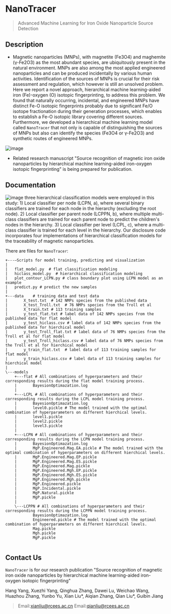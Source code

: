 # NanoTracer

> Advanced Machine Learning for Iron Oxide Nanoparticle Source Detection

## Description
- Magnetic nanoparticles (MNPs), with magnetite (Fe3O4) and maghemite (γ-Fe2O3) as the most abundant species, are ubiquitously present in the natural environment. MNPs are also among the most applied engineered nanoparticles and can be produced incidentally by various human activities. Identification of the sources of MNPs is crucial for their risk assessment and regulation, which however is still an unsolved problem. Here we report a novel approach, hierarchical machine learning-aided iron (Fe)-oxygen (O) isotopic fingerprinting, to address this problem. We found that naturally occurring, incidental, and engineered MNPs have distinct Fe-O isotopic fingerprints probably due to significant Fe/O isotope fractionation during their generation processes, which enables to establish a Fe-O isotopic library covering different sources. Furthermore, we developed a hierarchical machine learning model called `NanoTracer` that not only is capable of distinguishing the sources of MNPs but also can identify the species (Fe3O4 or γ-Fe2O3) and synthetic routes of engineered MNPs. 

![image](https://github.com/xliu-deep/NanoTracer/assets/1555415/d994d230-1193-4360-88a8-25946a99e649)

- Related research manuscript "Source recognition of magnetic iron oxide nanoparticles by hierarchical machine learning-aided iron-oxygen isotopic fingerprinting" is being prepared for publication.
  
## Documentation
![image](https://github.com/xliu-deep/NanoTracer/assets/1555415/ff2db47a-8e04-490f-ab14-45f12f4aad16)
three hierarchical classification models were employed in this study: 1) Local classifier per node (LCPN, a), where several binary classifiers are trained for each node in the hierarchy (excluding the root node). 2) Local classifier per parent node (LCPPN, b), where multiple multi-class classifiers are trained for each parent node to predict the children's nodes in the hierarchy. 3) Local classifier per level (LCPL, c), where a multi-class classifier is trained for each level in the hierarchy. Our disclosure code incorporates four implementations of hierarchical classification models for the traceability of magnetic nanoparticles.


There are files for `NanoTracer`:
```
+---—Scripts for model training, predicting and visualization
|
|   flat_model.py  # flat classification modeling
|   hiclass_model.py  # hierarchical classification modeling
|   plot_contour_LCPN.py # class boundary plot using LCPN model as an example
|   predict.py # predict the new samples
|
+---data    # training data and test data
|       X_test.txt  # 142 NMPs species from the published data
|       X_test_Troll.txt  # 76 NMPs species from the Troll et al
|       X_train.txt # 113 training samples
|       y_test_flat.txt # label data of 142 NMPs species from the published data for flat model
|       y_test_hiclass.csv # label data of 142 NMPs species from the published data for hierchical model
|       y_test_Troll_flat.txt # label data of 76 NMPs species from the Troll et al for flat model
|       y_test_Troll_hiclass.csv # label data of 76 NMPs species from the Troll et al for hierchical model
|       y_train_flat.txt  # label data of 113 training samples for flat model 
|       y_train_hiclass.csv # label data of 113 training samples for hierchical model
|
\---models
    +---flat # All combinations of hyperparameters and their corresponding results during the flat model training process.
    |       BayesionOptimazation.log 
    |
    +---LCPL # All combinations of hyperparameters and their corresponding results during the LCPL model training process.
    |       BayesionOptimazation.log
    |       level0.pickle # The model trained with the optimal combination of hyperparameters on different hierchical levels.
    |       level1.pickle
    |       level2.pickle
    |       level3.pickle
    |
    +---LCPN # All combinations of hyperparameters and their corresponding results during the LCPN model training process.
    |       BayesionOptimazation.log
    |       MgP.Engineered.Mag.EA.pickle # The model trained with the optimal combination of hyperparameters on different hierchical levels.
    |       MgP.Engineered.Mag.EP.pickle
    |       MgP.Engineered.Mag.ES.pickle
    |       MgP.Engineered.Mag.pickle
    |       MgP.Engineered.Mgh.EP.pickle
    |       MgP.Engineered.Mgh.ES.pickle
    |       MgP.Engineered.Mgh.pickle
    |       MgP.Engineered.pickle
    |       MgP.Incidental.pickle
    |       MgP.Natural.pickle
    |       MgP.pickle
    |
    \---LCPPN # All combinations of hyperparameters and their corresponding results during the LCPPN model training process.
            BayesionOptimazation.log
            Engineered.pickle # The model trained with the optimal combination of hyperparameters on different hierchical levels.
            Mag.pickle
            Mgh.pickle
            MgP.pickle
            
```

## Contact Us
`NanoTracer` is for our research publication "Source recognition of magnetic iron oxide nanoparticles by hierarchical machine learning-aided iron-oxygen isotopic fingerprinting"  

 Hang Yang, Xuezhi Yang, Qinghua Zhang, Dawei Lu, Weichao Wang, Huazhou Zhang, Yunbo Yu, Xian Liu*, Aiqian Zhang, Qian Liu*, Guibin Jiang

>Email:xianliu@rcees.ac.cn
>Email:qianliu@rcees.ac.cn

